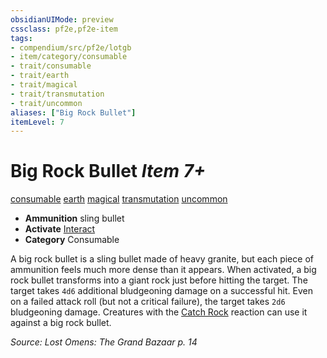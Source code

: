 ```yaml
---
obsidianUIMode: preview
cssclass: pf2e,pf2e-item
tags:
- compendium/src/pf2e/lotgb
- item/category/consumable
- trait/consumable
- trait/earth
- trait/magical
- trait/transmutation
- trait/uncommon
aliases: ["Big Rock Bullet"]
itemLevel: 7
---
```

# Big Rock Bullet *Item 7+*  
[consumable](../../../rules/traits/consumable.md)  [earth](../../../rules/traits/earth.md)  [magical](../../../rules/traits/magical.md)  [transmutation](../../../rules/traits/transmutation.md)  [uncommon](../../../rules/traits/uncommon.md)  

- **Ammunition** sling bullet
- **Activate** [Interact](../../../rules/actions/interact.md)
- **Category** Consumable

A big rock bullet is a sling bullet made of heavy granite, but each piece of ammunition feels much more dense than it appears. When activated, a big rock bullet transforms into a giant rock just before hitting the target. The target takes `4d6` additional bludgeoning damage on a successful hit. Even on a failed attack roll (but not a critical failure), the target takes `2d6` bludgeoning damage. Creatures with the [Catch Rock](../../../rules/abilities/catch-rock.md) reaction can use it against a big rock bullet.

*Source: Lost Omens: The Grand Bazaar p. 14*